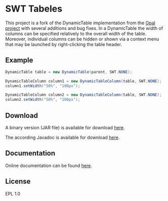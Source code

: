 SWT Tabeles
====

This project is a fork of the DynamicTable implementation from the [Opal project](https://code.google.com/a/eclipselabs.org/p/opal/)
with several additions and bug fixes. In a DynamicTable the width of columns can be specified relatively to the overall width
of the table. Moreover, individual columns can be hidden or shown via a context menu that may be launched by
right-clicking the table header.

Example
------	

```Java
DynamicTable table = new DynamicTable(parent, SWT.NONE);

DynamicTableColumn column1 = new DynamicTableColumn(table, SWT.NONE);
column1.setWidth("50%", "100px");

DynamicTableColumn column2 = new DynamicTableColumn(table, SWT.NONE);
column2.setWidth("50%", "100px");
```

Download
------
A binary version (JAR file) is available for download [here](https://rawgithub.com/prasser/swttable/master/jars/swttable-0.0.1.jar).

The according Javadoc is available for download [here](https://rawgithub.com/prasser/swttable/master/jars/swttable-0.0.1-doc.jar). 

Documentation
------
Online documentation can be found [here](https://rawgithub.com/prasser/swttable/master/doc/index.html).

License
------
EPL 1.0
